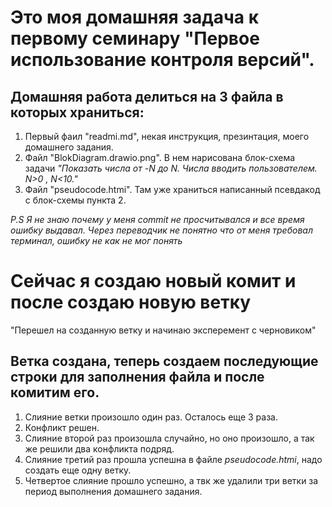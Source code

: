 # Это моя домашняя задача к первому семинару "Первое использование контроля версий".

## Домашняя работа делиться на 3 файла в которых храниться:

1. Первый фаил "readmi.md", некая инструкция, презинтация, моего домашнего задания.
2. Файл "BlokDiagram.drawio.png". В нем нарисована блок-схема задачи *"Показать числа от -N до N. Числа вводить пользователем. N>0 , N<10."*
3. Файл "pseudocode.htmi". Там уже храниться написанный псевдакод с блок-схемы пункта 2.

*P.S Я не знаю почему у меня commit не просчитывался и все время ошибку выдавал. Через переводчик не понятно что от меня требовал терминал, ошибку не как не мог понять*

# Сейчас я создаю новый комит и после создаю новую ветку
 "Перешел на созданную ветку и начинаю эксперемент с черновиком"

## Ветка создана, теперь создаем последующие строки для заполнения файла и после комитим его.

1. Слияние ветки произошло один раз. Осталось еще 3 раза.
2. Конфликт решен.
3. Слияние второй раз произошла случайно, но оно произошло, а так же решили два конфликта подряд.
4. Слияние третий раз прошла успешна в файле _pseudocode.htmi_, надо создать еще одну ветку.
5. Четвертое слияние прошло успешно, а твк же удалили три ветки за период выполнения домашнего задания. 